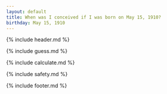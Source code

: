 ```yaml
---
layout: default
title: When was I conceived if I was born on May 15, 1910?
birthday: May 15, 1910
---
```


{% include header.md %}

{% include guess.md %}

{% include calculate.md %}

{% include safety.md %}

{% include footer.md %}



